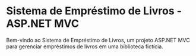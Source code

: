 # Sistema de Empréstimo de Livros - ASP.NET MVC

Bem-vindo ao Sistema de Empréstimo de Livros, um projeto ASP.NET MVC para gerenciar empréstimos de livros em uma biblioteca fictícia.
